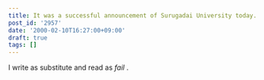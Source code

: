 ```yaml
---
title: It was a successful announcement of Surugadai University today.
post_id: '2957'
date: '2000-02-10T16:27:00+09:00'
draft: true
tags: []
---
```


I write as substitute and read as _fail_ .
